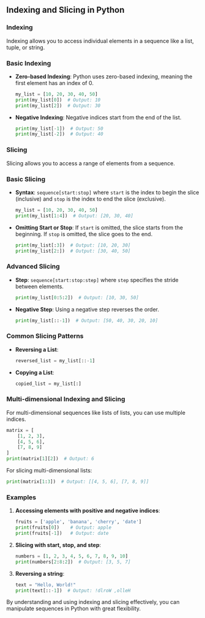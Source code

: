 ## Indexing and Slicing in Python

### Indexing
Indexing allows you to access individual elements in a sequence like a list, tuple, or string.

### Basic Indexing
- **Zero-based Indexing**: Python uses zero-based indexing, meaning the first element has an index of 0.
  ```python
  my_list = [10, 20, 30, 40, 50]
  print(my_list[0])  # Output: 10
  print(my_list[2])  # Output: 30
  ```
- **Negative Indexing**: Negative indices start from the end of the list.
  ```python
  print(my_list[-1])  # Output: 50
  print(my_list[-2])  # Output: 40
  ```

### Slicing
Slicing allows you to access a range of elements from a sequence.

### Basic Slicing
- **Syntax**: `sequence[start:stop]` where `start` is the index to begin the slice (inclusive) and `stop` is the index to end the slice (exclusive).
  ```python
  my_list = [10, 20, 30, 40, 50]
  print(my_list[1:4])  # Output: [20, 30, 40]
  ```
- **Omitting Start or Stop**: If `start` is omitted, the slice starts from the beginning. If `stop` is omitted, the slice goes to the end.
  ```python
  print(my_list[:3])  # Output: [10, 20, 30]
  print(my_list[2:])  # Output: [30, 40, 50]
  ```

### Advanced Slicing
- **Step**: `sequence[start:stop:step]` where `step` specifies the stride between elements.
  ```python
  print(my_list[0:5:2])  # Output: [10, 30, 50]
  ```
- **Negative Step**: Using a negative step reverses the order.
  ```python
  print(my_list[::-1])  # Output: [50, 40, 30, 20, 10]
  ```

### Common Slicing Patterns
- **Reversing a List**:
  ```python
  reversed_list = my_list[::-1]
  ```
- **Copying a List**:
  ```python
  copied_list = my_list[:]
  ```

### Multi-dimensional Indexing and Slicing
For multi-dimensional sequences like lists of lists, you can use multiple indices.
```python
matrix = [
    [1, 2, 3],
    [4, 5, 6],
    [7, 8, 9]
]
print(matrix[1][2])  # Output: 6
```
For slicing multi-dimensional lists:
```python
print(matrix[1:3])  # Output: [[4, 5, 6], [7, 8, 9]]
```

### Examples
1. **Accessing elements with positive and negative indices**:
   ```python
   fruits = ['apple', 'banana', 'cherry', 'date']
   print(fruits[0])    # Output: apple
   print(fruits[-1])   # Output: date
   ```

2. **Slicing with start, stop, and step**:
   ```python
   numbers = [1, 2, 3, 4, 5, 6, 7, 8, 9, 10]
   print(numbers[2:8:2])  # Output: [3, 5, 7]
   ```

3. **Reversing a string**:
   ```python
   text = "Hello, World!"
   print(text[::-1])  # Output: !dlroW ,olleH
   ```

By understanding and using indexing and slicing effectively, you can manipulate sequences in Python with great flexibility.